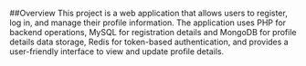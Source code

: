 ##Overview
This project is a web application that allows users to register, log in, and manage their profile information. The application uses PHP for backend operations, MySQL for registration details and MongoDB for profile details data storage, Redis for token-based authentication, and provides a user-friendly interface to view and update profile details.
